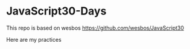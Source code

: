 # JavaScript30-Days

This repo is based on wesbos https://github.com/wesbos/JavaScript30

Here are my practices
